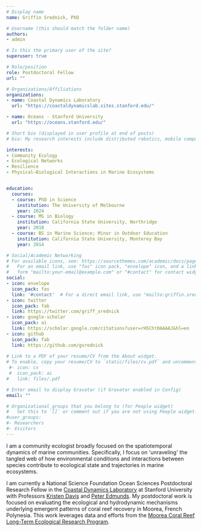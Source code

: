 ```yaml
---
# Display name
name: Griffin Srednick, PhD

# Username (this should match the folder name)
authors:
- admin

# Is this the primary user of the site?
superuser: true

# Role/position
role: Postdoctoral Fellow
url: ""

# Organizations/Affiliations
organizations:
- name: Coastal Dynamics Laboratory
  url: "https://coastaldynamicslab.sites.stanford.edu/"

- name: Oceans - Stanford University
  url: "https://oceans.stanford.edu/"

# Short bio (displayed in user profile at end of posts)
# bio: My research interests include distributed robotics, mobile computing and programmable matter.

interests:
- Community Ecology
- Ecological Networks
- Resilience
- Physical–Biological Interactions in Marine Ecosystems


education:
  courses:
  - course: PhD in Science
    institution: The University of Melbourne
    year: 2024
  - course: MS in Biology
    institution: California State University, Northridge
    year: 2018
  - course: BS in Marine Science; Minor in Outdoor Education
    institution: California State University, Monterey Bay
    year: 2014

# Social/Academic Networking
# For available icons, see: https://sourcethemes.com/academic/docs/page-builder/#icons
#   For an email link, use "fas" icon pack, "envelope" icon, and a link in the
#   form "mailto:your-email@example.com" or "#contact" for contact widget.
social:
- icon: envelope
  icon_pack: fas
  link: '#contact'  # For a direct email link, use "mailto:griffin.srednick@gmail.com".
- icon: twitter
  icon_pack: fab
  link: https://twitter.com/griff_srednick
- icon: google-scholar
  icon_pack: ai
  link: https://scholar.google.com/citations?user=rH5Cht0AAAAJ&hl=en
- icon: github
  icon_pack: fab
  link: https://github.com/gsrednick
  
# Link to a PDF of your resume/CV from the About widget.
# To enable, copy your resume/CV to `static/files/cv.pdf` and uncomment the lines below.
 #- icon: cv
 #  icon_pack: ai
#   link: files/.pdf

# Enter email to display Gravatar (if Gravatar enabled in Config)
email: ""

# Organizational groups that you belong to (for People widget)
#   Set this to `[]` or comment out if you are not using People widget.
#user_groups:
#- Researchers
#- Visitors
---
```


I am a community ecologist broadly focused on the spatiotemporal dynamics of marine communities. Specifically, I focus on 'unraveling' the tangled web of how environmental conditions and interactions between species contribute to ecological state and trajectories in marine ecosystems.

I am currently a National Science Foundation Ocean Sciences Postdoctoral Research Fellow in the [Coastal Dynamics Laboratory](https://coastaldynamicslab.sites.stanford.edu/) at Stanford University with Professors [Kristen Davis](https://coastaldynamicslab.sites.stanford.edu/people/kristen-davis) and [Peter Edmunds](https://mcr.lternet.edu/people/peter-edmunds). My postdoctoral work is focused on evaluating the ecological and hydrodynamic mechanisms underlying emergent patterns of coral reef recovery in Moorea, French Polynesia. This work leverages data and efforts from the [Moorea Coral Reef Long-Term Ecological Research Program](https://mcr.lternet.edu/).


